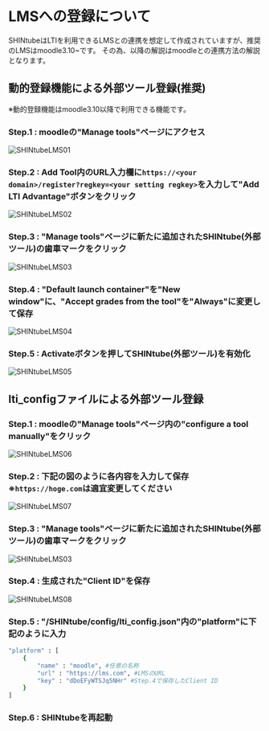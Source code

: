 # LMSへの登録について
SHINtubeはLTIを利用できるLMSとの連携を想定して作成されていますが、推奨のLMSはmoodle3.10~です。
その為、以降の解説はmoodleとの連携方法の解説となります。

## 動的登録機能による外部ツール登録(推奨)
※動的登録機能はmoodle3.10以降で利用できる機能です。

### Step.1 : moodleの"Manage tools"ページにアクセス

![SHINtubeLMS01](./img/SHINtubeLMS01.png "SHINtubeLMS01")

### Step.2 : Add Tool内のURL入力欄に`https://<your domain>/register?regkey=<your setting regkey>`を入力して"Add LTI Advantage"ボタンをクリック

![SHINtubeLMS02](./img/SHINtubeLMS02.png "SHINtubeLMS02")

### Step.3 : "Manage tools"ページに新たに追加されたSHINtube(外部ツール)の歯車マークをクリック

![SHINtubeLMS03](./img/SHINtubeLMS03.png "SHINtubeLMS03")

### Step.4 : "Default launch container"を"New window"に、"Accept grades from the tool"を"Always"に変更して保存

![SHINtubeLMS04](./img/SHINtubeLMS04.png "SHINtubeLMS04")

### Step.5 : Activateボタンを押してSHINtube(外部ツール)を有効化

![SHINtubeLMS05](./img/SHINtubeLMS05.png "SHINtubeLMS05")

## lti_configファイルによる外部ツール登録

### Step.1 : moodleの"Manage tools"ページ内の"configure a tool manually"をクリック

![SHINtubeLMS06](./img/SHINtubeLMS06.png "SHINtubeLMS06")

### Step.2 : 下記の図のように各内容を入力して保存※`https://hoge.com`は適宜変更してください

![SHINtubeLMS07](./img/SHINtubeLMS07.png "SHINtubeLMS07")

### Step.3 : "Manage tools"ページに新たに追加されたSHINtube(外部ツール)の歯車マークをクリック

![SHINtubeLMS03](./img/SHINtubeLMS03.png "SHINtubeLMS03")

### Step.4 : 生成された"Client ID"を保存

![SHINtubeLMS08](./img/SHINtubeLMS08.png "SHINtubeLMS08")

### Step.5 : "/SHINtube/config/lti_config.json"内の"platform"に下記のように入力

```bash
"platform" : [
    {
        "name" : "moodle", #任意の名称
        "url" : "https://lms.com", #LMSのURL
        "key" : "dDoEFyWTSJq5NHr" #Step.4で保存したClient ID
    }
]
```

### Step.6 : SHINtubeを再起動
